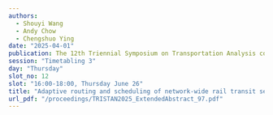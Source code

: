```yaml
---
authors:
  - Shouyi Wang
  - Andy Chow
  - Chengshuo Ying
date: "2025-04-01"
publication: The 12th Triennial Symposium on Transportation Analysis conference
session: "Timetabling 3"
day: "Thursday"
slot_no: 12
slot: "16:00-18:00, Thursday June 26"
title: "Adaptive routing and scheduling of network-wide rail transit services with flexible train composition"
url_pdf: "/proceedings/TRISTAN2025_ExtendedAbstract_97.pdf"
---
```

